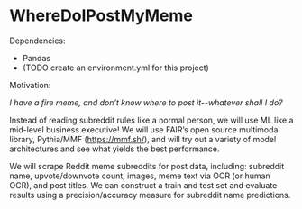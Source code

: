 # WhereDoIPostMyMeme

Dependencies:
* Pandas
* (TODO create an environment.yml for this project)

Motivation:

*I have a fire meme, and don’t know where to post it--whatever shall I do?*

Instead of reading subreddit rules like a normal person, we will use ML like a mid-level business executive! We will use FAIR’s open source multimodal library, Pythia/MMF (https://mmf.sh/), and will try out a variety of model architectures and see what yields the best performance. 

We will scrape Reddit meme subreddits for post data, including:  subreddit name, upvote/downvote count, images, meme text via OCR (or human OCR), and post titles. We can construct a train and test set and evaluate results using a precision/accuracy measure for subreddit name predictions.
